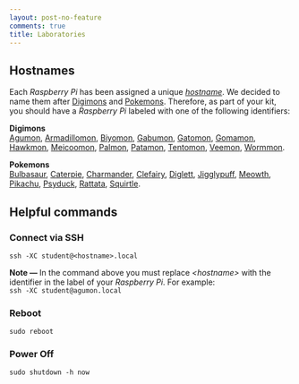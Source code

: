 ```yaml
---
layout: post-no-feature
comments: true
title: Laboratories
---
```


## Hostnames

Each *Raspberry Pi* has been assigned a unique [*hostname*](https://en.wikipedia.org/wiki/Hostname).
We decided to name them after [Digimons](https://en.wikipedia.org/wiki/Digimon) and [Pokemons](https://en.wikipedia.org/wiki/Pokemon).
Therefore, as part of your kit, you should have a *Raspberry Pi* labeled with one of the following identifiers:

**Digimons**  
[Agumon](http://digimon.wikia.com/wiki/Agumon_(Adventure)),
[Armadillomon](http://digimon.wikia.com/wiki/Armadillomon_(Adventure)),
[Biyomon](http://digimon.wikia.com/wiki/Biyomon_(Adventure)),
[Gabumon](http://digimon.wikia.com/wiki/Gabumon_(Adventure)),
[Gatomon](http://digimon.wikia.com/wiki/Gatomon_(Adventure)),
[Gomamon](http://digimon.wikia.com/wiki/Gomamon_(Adventure)),
[Hawkmon](http://digimon.wikia.com/wiki/Hawkmon_(Adventure)),
[Meicoomon](http://digimon.wikia.com/wiki/Meicoomon_(Adventure)),
[Palmon](http://digimon.wikia.com/wiki/Palmon_(Adventure)),
[Patamon](http://digimon.wikia.com/wiki/Patamon_(Adventure)),
[Tentomon](http://digimon.wikia.com/wiki/Tentomon_(Adventure)),
[Veemon](http://digimon.wikia.com/wiki/Veemon_(Adventure)),
[Wormmon](http://digimon.wikia.com/wiki/Wormmon_(Adventure)).

**Pokemons**  
[Bulbasaur](https://pokemondb.net/pokedex/bulbasaur),
[Caterpie](https://pokemondb.net/pokedex/caterpie),
[Charmander](https://pokemondb.net/pokedex/charmander),
[Clefairy](https://pokemondb.net/pokedex/clefairy),
[Diglett](https://pokemondb.net/pokedex/diglett),
[Jigglypuff](https://pokemondb.net/pokedex/jigglypuff),
[Meowth](https://pokemondb.net/pokedex/meowth),
[Pikachu](https://pokemondb.net/pokedex/pikachu),
[Psyduck](https://pokemondb.net/pokedex/psyduck),
[Rattata](https://pokemondb.net/pokedex/rattata),
[Squirtle](https://pokemondb.net/pokedex/squirtle).

## Helpful commands

### Connect via SSH
`ssh -XC student@<hostname>.local`

**Note —** In the command above you must replace *\<hostname\>* with the identifier in the label of your *Raspberry Pi*. For example:  
`ssh -XC student@agumon.local`

### Reboot
`sudo reboot`

### Power Off
`sudo shutdown -h now`
